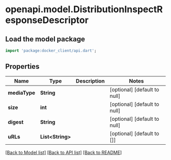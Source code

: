 # openapi.model.DistributionInspectResponseDescriptor

## Load the model package
```dart
import 'package:docker_client/api.dart';
```

## Properties
Name | Type | Description | Notes
------------ | ------------- | ------------- | -------------
**mediaType** | **String** |  | [optional] [default to null]
**size** | **int** |  | [optional] [default to null]
**digest** | **String** |  | [optional] [default to null]
**uRLs** | **List&lt;String&gt;** |  | [optional] [default to []]

[[Back to Model list]](../README.md#documentation-for-models) [[Back to API list]](../README.md#documentation-for-api-endpoints) [[Back to README]](../README.md)


